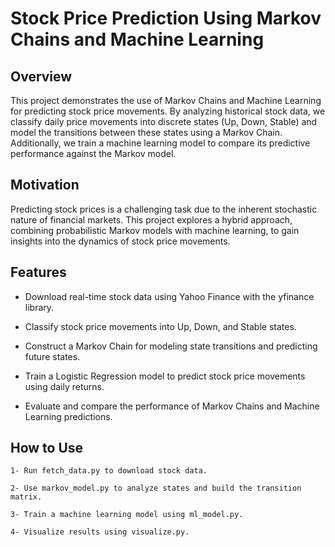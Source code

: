 # Stock Price Prediction Using Markov Chains and Machine Learning


## Overview

This project demonstrates the use of Markov Chains and Machine Learning for predicting stock price movements. By analyzing historical stock data, we classify daily price movements into discrete states (Up, Down, Stable) and model the transitions between these states using a Markov Chain. Additionally, we train a machine learning model to compare its predictive performance against the Markov model.



## Motivation

Predicting stock prices is a challenging task due to the inherent stochastic nature of financial markets. This project explores a hybrid approach, combining probabilistic Markov models with machine learning, to gain insights into the dynamics of stock price movements.


## Features

  -  Download real-time stock data using Yahoo Finance with the yfinance library.
    
  -  Classify stock price movements into Up, Down, and Stable states.
    
  -  Construct a Markov Chain for modeling state transitions and predicting future states.
    
  -  Train a Logistic Regression model to predict stock price movements using daily returns.
    
  -  Evaluate and compare the performance of Markov Chains and Machine Learning predictions.

## How to Use

    1- Run fetch_data.py to download stock data.
    
    2- Use markov_model.py to analyze states and build the transition matrix.
    
    3- Train a machine learning model using ml_model.py.
    
    4- Visualize results using visualize.py.
